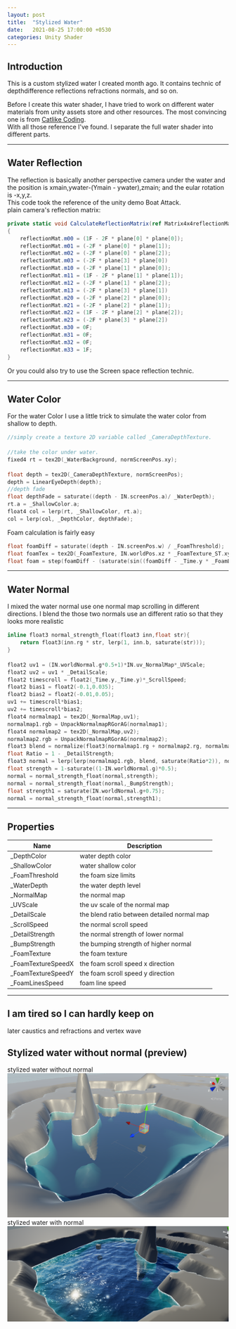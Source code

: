 ```yaml
---
layout: post
title:  "Stylized Water"
date:   2021-08-25 17:00:00 +0530
categories: Unity Shader
---
```


## Introduction
This is a custom stylized water I created month ago. It contains technic of depthdifference reflections refractions normals, and so on.  
  
Before I create this water shader, I have tried to work on different water materials from unity assets store and other resources. The most convincing one is from [Catlike Coding][catlike-coding].  
With all those reference I've found. I separate the full water shader into different parts.
***
## Water Reflection  
The reflection is basically another perspective camera under the water and the position is xmain,ywater-(Ymain - ywater),zmain; and the eular rotation is -x,y,z.  
This code took the reference of the unity demo Boat Attack.  
plain camera's reflection matrix:
``` csharp
private static void CalculateReflectionMatrix(ref Matrix4x4reflectionMat, Vector4 plane)
{
    reflectionMat.m00 = (1F - 2F * plane[0] * plane[0]);
    reflectionMat.m01 = (-2F * plane[0] * plane[1]);
    reflectionMat.m02 = (-2F * plane[0] * plane[2]);
    reflectionMat.m03 = (-2F * plane[3] * plane[0])
    reflectionMat.m10 = (-2F * plane[1] * plane[0]);
    reflectionMat.m11 = (1F - 2F * plane[1] * plane[1]);
    reflectionMat.m12 = (-2F * plane[1] * plane[2]);
    reflectionMat.m13 = (-2F * plane[3] * plane[1])
    reflectionMat.m20 = (-2F * plane[2] * plane[0]);
    reflectionMat.m21 = (-2F * plane[2] * plane[1]);
    reflectionMat.m22 = (1F - 2F * plane[2] * plane[2]);
    reflectionMat.m23 = (-2F * plane[3] * plane[2])
    reflectionMat.m30 = 0F;
    reflectionMat.m31 = 0F;
    reflectionMat.m32 = 0F;
    reflectionMat.m33 = 1F;
}
```
Or you could also try to use the Screen space reflection technic.  
***
## Water Color 
For the water Color I use a little trick to simulate the water color from shallow to depth.   
```c
//simply create a texture 2D variable called _CameraDepthTexture.

//take the color under water.
fixed4 rt = tex2D(_WaterBackground, normScreenPos.xy);

float depth = tex2D(_CameraDepthTexture, normScreenPos);
depth = LinearEyeDepth(depth);
//depth fade
float depthFade = saturate((depth - IN.screenPos.a)/ _WaterDepth);
rt.a = _ShallowColor.a;
float4 col = lerp(rt, _ShallowColor, rt.a);
col = lerp(col, _DepthColor, depthFade);
```
Foam calculation is fairly easy 
``` c
float foamDiff = saturate((depth - IN.screenPos.w) / _FoamThreshold);
float foamTex = tex2D(_FoamTexture, IN.worldPos.xz * _FoamTexture_ST.xy + _Time.y * float2(_FoamTextureSpeedX, _FoamTextureSpeedY));
float foam = step(foamDiff - (saturate(sin((foamDiff - _Time.y * _FoamLinesSpeed) * 8 * UNITY_PI)) * (1.0 - foamDiff)), foamTex);
```
***
## Water Normal
I mixed the water normal use one normal map scrolling in different directions. I blend the those two normals use an different ratio so that they looks more realistic
```c
inline float3 normal_strength_float(float3 inn,float str){
    return float3(inn.rg * str, lerp(1, inn.b, saturate(str)));
}

float2 uv1 = (IN.worldNormal.g*0.5+1)*IN.uv_NormalMap*_UVScale;
float2 uv2 = uv1 * _DetailScale;
float2 timescroll = float2(_Time.y,_Time.y)*_ScrollSpeed; 
float2 bias1 = float2(-0.1,0.035);
float2 bias2 = float2(-0.01,0.05);
uv1 += timescroll*bias1;
uv2 += timescroll*bias2;
float4 normalmap1 = tex2D(_NormalMap,uv1);
normalmap1.rgb = UnpackNormalmapRGorAG(normalmap1);
float4 normalmap2 = tex2D(_NormalMap,uv2);
normalmap2.rgb = UnpackNormalmapRGorAG(normalmap2);
float3 blend = normalize(float3(normalmap1.rg + normalmap2.rg, normalmap1.b * normalmap2.b));
float Ratio = 1 - _DetailStrength;
float3 normal = lerp(lerp(normalmap1.rgb, blend, saturate(Ratio*2)), normalmap2.rgb, saturate((Ratio-0.5)*2));
float strength = 1-saturate((1-IN.worldNormal.g)*0.5);
normal = normal_strength_float(normal,strength);
normal = normal_strength_float(normal,_BumpStrength);
float strength1 = saturate(IN.worldNormal.g+0.75);
normal = normal_strength_float(normal,strength1);
```
***
## Properties
| Name  |Description|
| ----  |   ----    |   
| _DepthColor | water depth color|
| _ShallowColor | water shallow color|
| _FoamThreshold | the foam size limits|
| _WaterDepth | the water depth level|
| _NormalMap  | the normal map |
| _UVScale | the uv scale of the normal map|
| _DetailScale | the blend ratio between detailed normal map|
| _ScrollSpeed | the normal scroll speed|
| _DetailStrength| the normal strength of lower normal|
| _BumpStrength | the bumping strength of higher normal|
| _FoamTexture | the foam texture |
| _FoamTextureSpeedX | the foam scroll speed x direction|
| _FoamTextureSpeedY | the foam scroll speed y direction|
| _FoamLinesSpeed | foam line speed|

***
## I am tired so I can hardly keep on 
later caustics and refractions and vertex wave

## Stylized water without normal (preview)
stylized water without normal
![Stylized water](./water/stylized_water.png)
stylized water with normal 
![Stylized water with normal](./water/water_withnormal.png)

[catlike-coding]: https://catlikecoding.com/unity/tutorials/flow/looking-through-water/

